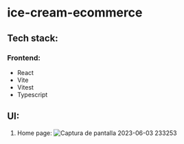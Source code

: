 # ice-cream-ecommerce
## Tech stack:

### Frontend:
 - React
 - Vite
 - Vitest
 - Typescript

## UI:
1. Home page:
![Captura de pantalla 2023-06-03 233253](https://github.com/andresvpineros/ice-cream-ecommerce/assets/72895441/f8e62077-0354-4f91-b90a-12e5a5a4f9b2)


